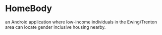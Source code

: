 # HomeBody
an Android application where low-income individuals in the Ewing/Trenton area can locate gender inclusive housing nearby. 
